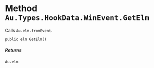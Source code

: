 # Method `Au.Types.HookData.WinEvent.GetElm`

Calls `Au.elm.fromEvent`.

```
public elm GetElm()
```

##### Returns

`Au.elm`